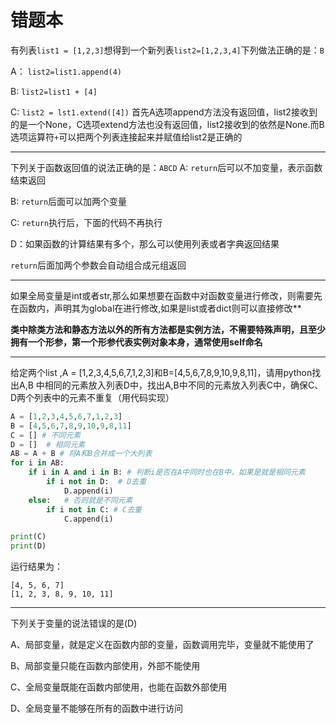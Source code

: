 # 错题本



有列表`list1 = [1,2,3]`想得到一个新列表`list2=[1,2,3,4]`下列做法正确的是：`B`

A： `list2=list1.append(4)`

B: `list2=list1 + [4]`

C: `list2 = lst1.extend([4])`
首先A选项append方法没有返回值，list2接收到的是一个None，C选项extend方法也没有返回值，list2接收到的依然是None.而B选项运算符`+`可以把两个列表连接起来并赋值给list2是正确的



-------------------------------------------------------------------------------------------------------------------



下列关于函数返回值的说法正确的是：`ABCD`
A: `return`后可以不加变量，表示函数结束返回

B: `return`后面可以加两个变量

C: `return`执行后，下面的代码不再执行

D：如果函数的计算结果有多个，那么可以使用列表或者字典返回结果

`return`后面加两个参数会自动组合成元组返回



--------------------------------------------------



如果全局变量是int或者str,那么如果想要在函数中对函数变量进行修改，则需要先在函数内，声明其为global在进行修改,如果是list或者dict则可以直接修改**

**类中除类方法和静态方法以外的所有方法都是实例方法，不需要特殊声明，且至少拥有一个形参，第一个形参代表实例对象本身，通常使用self命名**



-----------------------------------------



给定两个list ,A = [1,2,3,4,5,6,7,1,2,3]和B=[4,5,6,7,8,9,10,9,8,11]，请用python找出A,B 中相同的元素放入列表D中，找出A,B中不同的元素放入列表C中，确保C、D两个列表中的元素不重复（用代码实现）

```python
A = [1,2,3,4,5,6,7,1,2,3]
B = [4,5,6,7,8,9,10,9,8,11]
C = [] # 不同元素
D = []	# 相同元素
AB = A + B # 将A和B合并成一个大列表
for i in AB:
	if i in A and i in B: # 判断i是否在A中同时也在B中，如果是就是相同元素
		if i not in D:	# D去重
			D.append(i)
	else:	# 否则就是不同元素
		if i not in C: # C去重
			C.append(i)

print(C)
print(D)

```
运行结果为：
```
[4, 5, 6, 7]
[1, 2, 3, 8, 9, 10, 11]
```



----------------------------------------------

下列关于变量的说法错误的是(D)

A、局部变量，就是定义在函数内部的变量，函数调用完毕，变量就不能使用了

B、局部变量只能在函数内部使用，外部不能使用

C、全局变量既能在函数内部使用，也能在函数外部使用

D、全局变量不能够在所有的函数中进行访问



